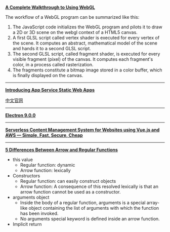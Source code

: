 **[A Complete Walkthrough to Using WebGL](https://xem.github.io/articles/webgl-guide.html)**

The workflow of a WebGL program can be summarized like this:
1. The JavaScript code initializes the WebGL program and pilots it to draw a 2D or 3D scene on the webgl context of a HTML5 canvas.
2. A first GLSL script called vertex shader is executed for every vertex of the scene. It computes an abstract, mathematical model of the scene and hands it to a second GLSL script.
3. The second GLSL script, called fragment shader, is executed for every visible fragment (pixel) of the canvas. It computes each fragment's color, in a process called rasterization.
4. The fragments constitute a bitmap image stored in a color buffer, which is finally displayed on the canvas.

---

**[Introducing App Service Static Web Apps](https://techcommunity.microsoft.com/t5/azure-app-service/introducing-app-service-static-web-apps/ba-p/1394451#)**

[中文官网](https://azure.microsoft.com/zh-cn/services/app-service/static/)

---

**[Electron 9.0.0](https://www.electronjs.org/blog/electron-9-0)**

---

**[Serverless Content Management System for Websites using Vue.js and AWS — Simple, Fast, Secure, Cheap](https://medium.com/@dan_22184/serverless-content-management-system-for-websites-using-vue-js-ac7e10081d2f)**

---

**[5 Differences Between Arrow and Regular Functions](https://dmitripavlutin.com/differences-between-arrow-and-regular-functions/)**

- this value
  - Regular function: dynamic
  - Arrow function: lexically
- Constructors
  - Regular function: can easily construct objects
  - Arrow function: A consequence of this resolved lexically is that an arrow function cannot be used as a constructor.
- arguments object
  - Inside the body of a regular function, arguments is a special array-like object containing the list of arguments with which the function has been invoked.
  - No arguments special keyword is defined inside an arrow function.
- Implicit return